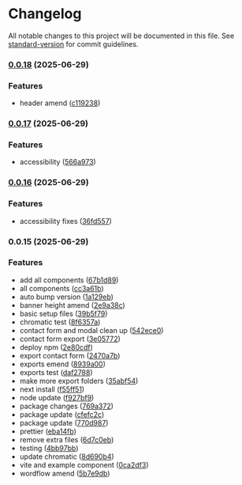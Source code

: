 # Changelog

All notable changes to this project will be documented in this file. See [standard-version](https://github.com/conventional-changelog/standard-version) for commit guidelines.

### [0.0.18](https://github.com/uplord/uplord-ui/compare/v0.0.17...v0.0.18) (2025-06-29)


### Features

* header amend ([c119238](https://github.com/uplord/uplord-ui/commit/c11923857eaa52d18db4d6a6a3be5d6bacfddbaf))

### [0.0.17](https://github.com/uplord/uplord-ui/compare/v0.0.16...v0.0.17) (2025-06-29)


### Features

* accessibility ([566a973](https://github.com/uplord/uplord-ui/commit/566a973e1a9d3113a6f779481b3ba986ad71208f))

### [0.0.16](https://github.com/uplord/uplord-ui/compare/v0.0.15...v0.0.16) (2025-06-29)


### Features

* accessibility fixes ([36fd557](https://github.com/uplord/uplord-ui/commit/36fd557a9afa007a5d01fc9a1bc9f1e383bc3970))

### 0.0.15 (2025-06-29)


### Features

* add all components ([67b1d89](https://github.com/uplord/uplord-ui/commit/67b1d897ad7e181b090aebc6f08a2ebeb9ed37f5))
* all components ([cc3a61b](https://github.com/uplord/uplord-ui/commit/cc3a61b526f3423f5bbe187b0aca53c4f43221c6))
* auto bump version ([1a129eb](https://github.com/uplord/uplord-ui/commit/1a129eb2bae5990dfbd65c669cc1abadaa4a1fcc))
* banner height amend ([2e9a38c](https://github.com/uplord/uplord-ui/commit/2e9a38c8734ac7fb0ec87e7ac26e109accd8ed7c))
* basic setup files ([39b5f79](https://github.com/uplord/uplord-ui/commit/39b5f79339089b12dde2fe8b59c06d04a5f98d99))
* chromatic test ([8f6357a](https://github.com/uplord/uplord-ui/commit/8f6357a3e56388fec0f0210a58b33d73f802d1d3))
* contact form and modal clean up ([542ece0](https://github.com/uplord/uplord-ui/commit/542ece0eec99fe6ed230b3601aa8dd1ac4caa7f8))
* contact form export ([3e05772](https://github.com/uplord/uplord-ui/commit/3e0577200bf1396211048ecc670810015322a68d))
* deploy npm ([2e80cdf](https://github.com/uplord/uplord-ui/commit/2e80cdf191e83b7e763157d0c6e80dc7556f19a2))
* export contact form ([2470a7b](https://github.com/uplord/uplord-ui/commit/2470a7bd5233f5f8a4525d1694e4425252373b3d))
* exports emend ([8939a00](https://github.com/uplord/uplord-ui/commit/8939a00654afeb96344bb4231316e6024731dc5c))
* exports test ([daf2788](https://github.com/uplord/uplord-ui/commit/daf2788c07d5751f8bd82e9bd6970249a8a1f166))
* make more export folders ([35abf54](https://github.com/uplord/uplord-ui/commit/35abf5406552b96b3ad9ad7ace6a6ce2a60bbc2e))
* next install ([f55ff51](https://github.com/uplord/uplord-ui/commit/f55ff510797d601b429d1e7f566ac9465903b925))
* node update ([f927bf9](https://github.com/uplord/uplord-ui/commit/f927bf9c2e2daefe8828dcd8bb6f3eeefc3efa9e))
* package changes ([769a372](https://github.com/uplord/uplord-ui/commit/769a372da720f660e786ed7d3c61b352d5e94c89))
* package update ([cfefc2c](https://github.com/uplord/uplord-ui/commit/cfefc2c79aaa50b0c7ef6ac9b9b3c7a02fb6ccba))
* package update ([770d987](https://github.com/uplord/uplord-ui/commit/770d987bd884a9e111133b0c8dc763ab4d832ee1))
* prettier ([eba14fb](https://github.com/uplord/uplord-ui/commit/eba14fb4397307fb5cbbbde08f8f857af22e11cd))
* remove extra files ([6d7c0eb](https://github.com/uplord/uplord-ui/commit/6d7c0eb0c275991af47e616ea29216ff20570a3b))
* testing ([4bb97bb](https://github.com/uplord/uplord-ui/commit/4bb97bbc5b7c92f73a3327ce07e8883148d5a842))
* update chromatic ([8d690b4](https://github.com/uplord/uplord-ui/commit/8d690b4024598cd97ef5af08fda312682bd1bc7f))
* vite and example component ([0ca2df3](https://github.com/uplord/uplord-ui/commit/0ca2df377ff73fbda92bbbf1c14808410875d2b9))
* wordflow amend ([5b7e9db](https://github.com/uplord/uplord-ui/commit/5b7e9db655b66c2b83fdda7790ae307fab469208))
